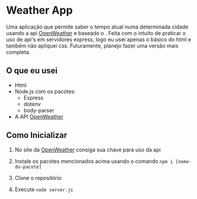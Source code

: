 # Weather App

Uma aplicação que permite saber o tempo atual numa determinada cidade usando a api [OpenWeather](https://openweathermap.org/) e baseado o . Feita com o intuito de praticar o uso de api's em servidores express, logo eu usei apenas o básico do html e também não apliquei css. Futuramente, planejo fazer uma versão mais completa.

## O que eu usei

- Html
- Node.js com os pacotes:
  - Express
  - dotenv
  - body-parser
- A API [OpenWeather](https://openweathermap.org/)

## Como Inicializar

1. No site da [OpenWeather](https://openweathermap.org/) consiga sua chave para uso da api

1. Instale os pacotes mencionados acima usando o comando `npm i [nome-do-pacote]`

1. Clone o repositório

1. Execute `node server.js`
